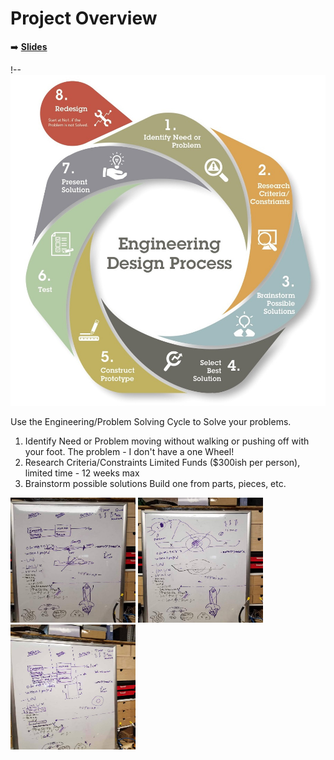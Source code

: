 <!-- .slide: data-background="./Images/header.svg" data-background-repeat="none" data-background-size="40% 40%" data-background-position="center 10%" class="header" -->
# Project Overview

<!-- Put a link to the slides so that students can find them -->

➡️ [**Slides**](/gunterBotsEngineeringCourse/Slides/Lesson2.html ':ignore')

<!-- > -->

!-- ![Image of Engineering Design Circle](../engineeringDesignProcess.png)

Use the Engineering/Problem Solving Cycle to Solve your problems.
1. Identify Need or Problem
   moving without walking or pushing off with your foot.
   The problem - I don't have a one Wheel!  
1. Research Criteria/Constraints
   Limited Funds ($300ish per person), limited time - 12 weeks max
1. Brainstorm possible solutions
   Build one from parts, pieces, etc.

<img src="../Lessons/Images/62118.jpg" width="200" height="200">
<img src="Images/62120.jpg" width="200" height="200">
<img src="Images/62124.jpg" width="200" height="200">
<!-- > -->